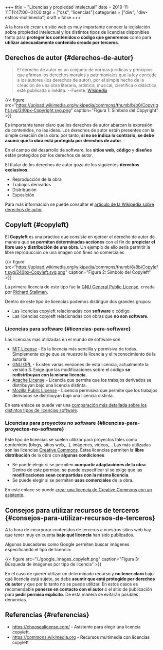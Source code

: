 +++
title = "Licencias y propiedad intelectual"
date = 2019-11-11T11:47:00+01:00
tags = ["css", "licencias"]
categories = ["diw", "diw-estilos-multimedia"]
draft = false
+++

A la hora de crear un sitio web es muy importante conocer la legislación sobre propiedad intelectual y los distintos tipos de licencias disponibles tanto para **proteger los contenidos o código que generemos** como para **utilizar adecuadamente contenido creado por terceros**.

<!--more-->


## Derechos de autor {#derechos-de-autor}

> El derecho de autor es un conjunto de normas jurídicas y principios que afirman los derechos morales y patrimoniales que la ley concede a los autores (los derechos de autor), por el simple hecho de la creación de una obra literaria, artística, musical, científica o didáctica, esté publicada o inédita.  --Fuente: [Wikipedia](https://es.wikipedia.org/wiki/Derecho%5Fde%5Fautor)

{{< figure src="https://upload.wikimedia.org/wikipedia/commons/thumb/b/b0/Copyright.svg/240px-Copyright.svg.png" caption="Figura 1: Símbolo del Copyright" >}}

Es importante tener claro que los derechos de autor abarcan la expresión de contenidos, no las ideas. Los derechos de autor están presentes con la simple creación de la obra: por tanto, **si no se indica lo contrario, se debe asumir que la obra está protegida por derechos de autor**.

En el campo del desarrollo de software, los **sitios web**, **código** y **diseños** están protegidos por los derechos de autor.

El titular de los derechos de autor goza de los siguientes **derechos exclusivos**:

-   Reproducción de la obra
-   Trabajos derivados
-   Distribución
-   Exposición

Para más información se puede consultar el [artículo de la Wikipedia sobre derechos de autor](https://es.wikipedia.org/wiki/Derecho%5Fde%5Fautor).


## Copyleft {#copyleft}

El **Copyleft** es una práctica que consiste en ejercer el derecho de autor de manera que **se permitan determinadas acciones** con el fin de **propiciar el libre uso y distribución de una obra**. Un ejemplo de ello sería permitir la libre reproducción de una imagen con fines no comerciales.

{{< figure src="https://upload.wikimedia.org/wikipedia/commons/thumb/8/8b/Copyleft.svg/240px-Copyleft.svg.png" caption="Figura 2: Símbolo del Copyleft" >}}

La primera licencia de este tipo fue la [GNU General Public License](https://es.wikipedia.org/wiki/GNU%5FGeneral%5FPublic%5FLicense), creada por [Richard Stallman](https://es.wikipedia.org/wiki/Richard%5FStallman).

Dentro de este tipo de licencias podemos distinguir dos grandes grupos:

-   Las licencias copyleft relacionadas con **software** o código.
-   Las licencias copyleft relacionadas con obras que **no son software**.


### Licencias para software {#licencias-para-software}

Las licencias más utilizadas en el mundo de software son:

-   [MIT License](https://es.wikipedia.org/wiki/Licencia%5FMIT) - Es la licencia más sencilla y permisiva de todas. Simplemente exige que se muestre la licencia y el reconocimiento de la autoría.
-   [GNU GPL](https://es.wikipedia.org/wiki/GNU%5FGeneral%5FPublic%5FLicense) - Existen varias versiones de esta licencia, actualmente la versión 3. Exige que las modificaciones sobre el código **se redistribuyan con la misma licencia**.
-   [Apache License](https://es.wikipedia.org/wiki/Apache%5FLicense) - Licencia que permite que los trabajos derivados se distribuyan bajo una licencia distinta.
-   [Mozilla Public License](https://es.wikipedia.org/wiki/Mozilla%5FPublic%5FLicense) - Licencia permisiva que permite que los trabajos derivados se distribuyan bajo una licencia distinta.

En este enlace se puede ver una [comparación más detallada sobre los distintos tipos de licencias software](https://choosealicense.com/licenses/).


### Licencias para proyectos no software {#licencias-para-proyectos-no-software}

Este tipo de licencias se suelen utilizar para proyectos tales como contenidos (blogs, sitios web,...), imágenes, vídeos,... Las más utilizadas son las licencias [Creative Commons](https://creativecommons.org/licenses/?lang=es%5FES). Estas licencias permiten la **libre distribución** de la obra con **algunas condiciones**:

-   Se puede elegir si se permiten **compartir adaptaciones de la obra**. Dentro de este permiso, se puede especificar si se exige que las **modificaciones sean compartidas con la misma licencia**.
-   Se puede elegir si se permiten **usos comerciales** de la obra.

En este enlace se puede [crear una licencia de Creative Commons con un asistente](https://creativecommons.org/choose/).


## Consejos para utilizar recursos de terceros {#consejos-para-utilizar-recursos-de-terceros}

A la hora de incorporar contenidos de terceros a nuestros sitios web hay que tener muy en cuenta **bajo qué licencia** han sido publicados.

Algunos buscadores como Google permiten buscar imágenes especificando el tipo de licencia:

{{< figure src="/./google_images_copyleft.png" caption="Figura 3: Búsqueda de imágenes por tipo de licencia" >}}

En el caso de querer utilizar un determinado recurso y **no tener claro** bajo qué licencia está sujeto, se debe **asumir que está protegido por derechos de autor** y que por lo tanto no se puede utilizar. En estos casos es recomendable **ponerse en contacto con el autor** o el sitio de publicación para **pedir permiso explícito**. De esta manera se evitarán posibles denuncias.


## Referencias {#referencias}

-   <https://choosealicense.com/> - Asistente para elegir una licencia copyleft.
-   <https://commons.wikimedia.org> - Recursos multimedia con licencias copyleft
